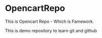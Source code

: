 # OpencartRepo

This is Opencart Repo - Which is Famework.


This is demo repository to learn git and github
